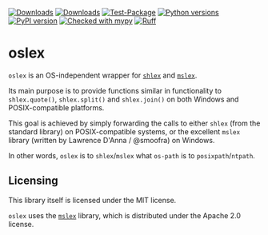 [![Downloads](https://static.pepy.tech/badge/suby/month)](https://pepy.tech/project/suby)
[![Downloads](https://static.pepy.tech/badge/suby)](https://pepy.tech/project/suby)
[![Test-Package](https://github.com/pomponchik/suby/actions/workflows/tests_and_coverage.yml/badge.svg)](https://github.com/pomponchik/suby/actions/workflows/tests_and_coverage.yml)
[![Python versions](https://img.shields.io/pypi/pyversions/suby.svg)](https://pypi.python.org/pypi/suby)
[![PyPI version](https://badge.fury.io/py/suby.svg)](https://badge.fury.io/py/suby)
[![Checked with mypy](http://www.mypy-lang.org/static/mypy_badge.svg)](http://mypy-lang.org/)
[![Ruff](https://img.shields.io/endpoint?url=https://raw.githubusercontent.com/astral-sh/ruff/main/assets/badge/v2.json)](https://github.com/astral-sh/ruff)


# oslex

`oslex` is an OS-independent wrapper for [`shlex`](https://docs.python.org/3/library/shlex.html) and [`mslex`](https://pypi.org/project/mslex/).

Its main purpose is to provide functions similar in functionality to `shlex.quote()`, `shlex.split()` and `shlex.join()` on both Windows and POSIX-compatible platforms.

This goal is achieved by simply forwarding the calls to either `shlex` (from the standard library) on POSIX-compatible systems, or the excellent `mslex` library (written by Lawrence D'Anna / @smoofra) on Windows.

In other words, `oslex` is to `shlex`/`mslex` what `os-path` is to `posixpath`/`ntpath`.

## Licensing

This library itself is licensed under the MIT license.

`oslex` uses the [`mslex`](https://pypi.org/project/mslex/) library, which is distributed under the Apache 2.0 license.
